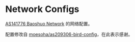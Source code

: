# Network Configs

[AS141776 Baoshuo Network](https://net.baoshuo.dev) 的网络配置。

配置修改自 [moesoha/as209306-bird-config](https://github.com/moesoha/as209306-bird-config)，在此表示感谢。
